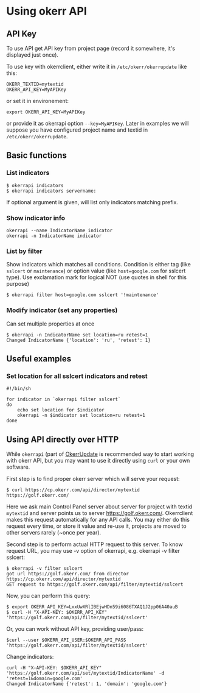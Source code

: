 # Using okerr API
## API Key
To use API get API key from project page (record it somewhere, it's displayed just once).

To use key with okerrclient, either write it in `/etc/okerr/okerrupdate` like this:
~~~
OKERR_TEXTID=mytextid
OKERR_API_KEY=MyAPIKey
~~~

or set it in environement:
~~~
export OKERR_API_KEY=MyAPIKey
~~~

or provide it as okerrapi option `--key=MyAPIKey`. Later in examples we will suppose you have configured project name and textid in `/etc/okerr/okerrupdate`.


## Basic functions
### List indicators
~~~
$ okerrapi indicators
$ okerrapi indicators servername:
~~~
If optional argument is given, will list only indicators matching prefix.

### Show indicator info
~~~
okerrapi --name IndicatorName indicator
okerrapi -n IndicatorName indicator
~~~

### List by filter
Show indicators which matches all conditions. Condition is either tag (like `sslcert` or `maintenance`) or option value (like `host=google.com` for sslcert type). Use exclamation mark for logical NOT (use quotes in shell for this purpose)

~~~
$ okerrapi filter host=google.com sslcert '!maintenance'
~~~


### Modify indicator (set any properties)
Can set multiple properties at once
~~~
$ okerrapi -n IndicatorName set location=ru retest=1
Changed IndicatorName {'location': 'ru', 'retest': 1}
~~~

## Useful examples
### Set location for all sslcert indicators and retest
```shell
#!/bin/sh

for indicator in `okerrapi filter sslcert`
do
	echo set location for $indicator
	okerrapi -n $indicator set location=ru retest=1
done
```

## Using API directly over HTTP 
While `okerrapi` (part of [OkerrUpdate](https://github.com/yaroslaff/okerrupdate) is recommended way to start working with okerr API, but you may want to use it directly using `curl` or your own software.

First step is to find proper okerr server which will serve your request:

~~~shell
$ curl https://cp.okerr.com/api/director/mytextid
https://golf.okerr.com/
~~~

Here we ask main Control Panel server about server for project with textid `mytextid` and server points us to server https://golf.okerr.com/. Okerrclient makes this request automatically for any API calls. You may either do this request every time, or store it value and re-use it, projects are moved to other servers rarely (~once per year).

Second step is to perform actual HTTP request to this server. To know request URL, you may use -v option of okerrapi, e.g. okerrapi -v filter sslcert:

~~~shell
$ okerrapi -v filter sslcert
got url https://golf.okerr.com/ from director https://cp.okerr.com/api/director/mytextid
GET request to https://golf.okerr.com/api/filter/mytextid/sslcert
~~~

Now, you can perform this query:
~~~shell
$ export OKERR_API_KEY=LxxUwXRlIBEjwHDn59i6086TXAQ1J2pp06A40auB
$ curl -H "X-API-KEY: $OKERR_API_KEY" 'https://golf.okerr.com/api/filter/mytextid/sslcert'
~~~

Or, you can work without API key, providing user/pass:
~~~shell
$curl --user $OKERR_API_USER:$OKERR_API_PASS 'https://golf.okerr.com/api/filter/mytextid/sslcert'
~~~

Change indicators:
~~~shell
curl -H "X-API-KEY: $OKERR_API_KEY" 'https://golf.okerr.com/api/set/mytextid/IndicatorName' -d 'retest=1&domain=google.com'
Changed IndicatorName {'retest': 1, 'domain': 'google.com'}
~~~

